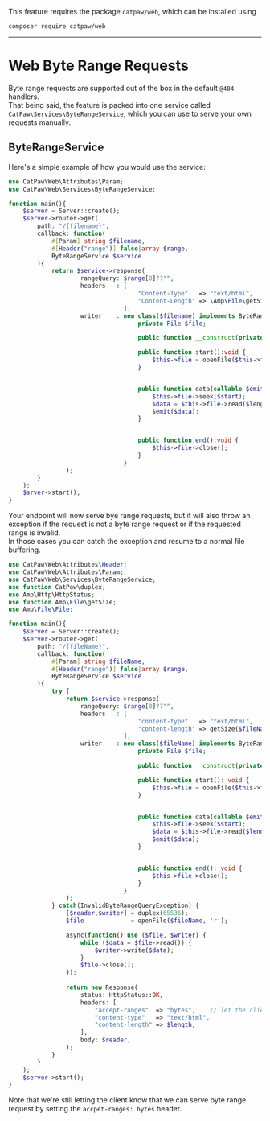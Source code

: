This feature requires the package `catpaw/web`, which can be installed using<br/>

```
composer require catpaw/web
```

<hr/>

# Web Byte Range Requests

Byte range requests are supported out of the box in the default `@404` handlers.<br/>
That being said, the feature is packed into one service called `CatPaw\Services\ByteRangeService`, which you can use to
serve your own requests manually.<br/>

## ByteRangeService

Here's a simple example of how you would use the service:

```php
use CatPaw\Web\Attributes\Param;
use CatPaw\Web\Services\ByteRangeService;

function main(){
    $server = Server::create();
    $server->router->get(
        path: "/{filename}",
        callback: function(
            #[Param] string $filename,
            #[Header("range")] false|array $range,
            ByteRangeService $service
        ){
            return $service->response(
                    rangeQuery: $range[0]??"",
                    headers   : [
                                    "Content-Type"   => "text/html",
                                    "Content-Length" => \Amp\File\getSize($filename),
                                ],
                    writer    : new class($filename) implements ByteRangeWriterInterface {
                                    private File $file;

                                    public function __construct(private string $filename) { }

                                    public function start():void {
                                        $this->file = openFile($this->filename, "r");
                                    }


                                    public function data(callable $emit, int $start, int $length):void {
                                        $this->file->seek($start);
                                        $data = $this->file->read($length);
                                        $emit($data);
                                    }


                                    public function end():void {
                                        $this->file->close();
                                    }
                                }
                );
        } 
    );
    $srver->start();
}
```

Your endpoint will now serve bye range requests, but it will also throw an exception if the request is not a byte range
request or if the requested range is invalid.<br/>
In those cases you can catch the exception and resume to a normal file buffering.<br/>

```php
use CatPaw\Web\Attributes\Header;
use CatPaw\Web\Attributes\Param;
use CatPaw\Web\Services\ByteRangeService;
use function CatPaw\duplex;
use Amp\Http\HttpStatus;
use function Amp\File\getSize;
use Amp\File\File;

function main(){
    $server = Server::create();
    $server->router->get(
        path: "/{fileName}",
        callback: function(
            #[Param] string $fileName,
            #[Header("range")] false|array $range,
            ByteRangeService $service
        ){
            try {
                return $service->response(
                    rangeQuery: $range[0]??"",
                    headers   : [
                                    "content-type"   => "text/html",
                                    "content-length" => getSize($fileName),
                                ],
                    writer    : new class($fileName) implements ByteRangeWriterInterface {
                                    private File $file;

                                    public function __construct(private string $fileName) { }

                                    public function start(): void {
                                        $this->file = openFile($this->fileName, "r");
                                    }


                                    public function data(callable $emit, int $start, int $length): void {
                                        $this->file->seek($start);
                                        $data = $this->file->read($length);
                                        $emit($data);
                                    }


                                    public function end(): void {
                                        $this->file->close();
                                    }
                                }
                );
            } catch(InvalidByteRangeQueryException) {
                [$reader,$writer] = duplex(65536);
                $file             = openFile($fileName, 'r');

                async(function() use ($file, $writer) {
                    while ($data = $file->read()) {
                        $writer->write($data);
                    }
                    $file->close();
                });
                
                return new Response(
                    status: HttpStatus::OK,
                    headers: [
                        "accept-ranges"  => "bytes",    // let the client know we can serve byte-range requests
                        "content-type"   => "text/html",
                        "content-length" => $length,
                    ],
                    body: $reader,
                );
            }
        } 
    );
    $server->start();
}
```

Note that we're still letting the client know that we can serve byte range request by setting the `accpet-ranges: bytes`
header.
